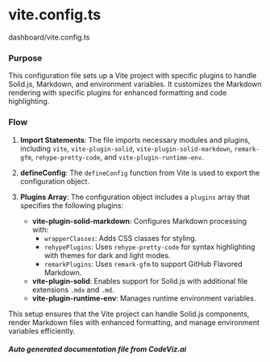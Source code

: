 # vite.config.ts

dashboard/vite.config.ts

### Purpose
This configuration file sets up a Vite project with specific plugins to handle Solid.js, Markdown, and environment variables. It customizes the Markdown rendering with specific plugins for enhanced formatting and code highlighting.

### Flow
1. **Import Statements**: The file imports necessary modules and plugins, including `vite`, `vite-plugin-solid`, `vite-plugin-solid-markdown`, `remark-gfm`, `rehype-pretty-code`, and `vite-plugin-runtime-env`.

2. **defineConfig**: The `defineConfig` function from Vite is used to export the configuration object.

3. **Plugins Array**: The configuration object includes a `plugins` array that specifies the following plugins:
   - **vite-plugin-solid-markdown**: Configures Markdown processing with:
     - `wrapperClasses`: Adds CSS classes for styling.
     - `rehypePlugins`: Uses `rehype-pretty-code` for syntax highlighting with themes for dark and light modes.
     - `remarkPlugins`: Uses `remark-gfm` to support GitHub Flavored Markdown.
   - **vite-plugin-solid**: Enables support for Solid.js with additional file extensions `.mdx` and `.md`.
   - **vite-plugin-runtime-env**: Manages runtime environment variables.

This setup ensures that the Vite project can handle Solid.js components, render Markdown files with enhanced formatting, and manage environment variables efficiently.

##### Auto generated documentation file from CodeViz.ai
